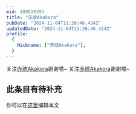 ```yaml
---
mid: 480820393
title: "赤琥Akakora"
pubDate: "2024-11-04T11:26:46.424Z"
updatedDate: "2024-11-04T11:26:46.424Z"
profile:
  {
    Nickname: ["赤琥Akakora"],
  }
---
```


关注[赤琥Akakora](https://space.bilibili.com/480820393)谢谢喵~ 关注[赤琥Akakora](https://space.bilibili.com/480820393)谢谢喵~

## 此条目有待补充
你可以在[这里](https://github.com/Yuhanawa/VTuber.ICU/edit/master/src/content/v/赤琥Akakora/index.md)编辑本文
